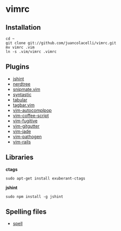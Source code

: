vimrc
===

Installation
---
    cd ~
    git clone git://github.com/juancolacelli/vimrc.git
    mv vimrc .vim
    ln -s .vim/vimrc .vimrc

Plugins
---
* [jshint](https://github.com/walm/jshint.vim)
* [nerdtree](https://github.com/scrooloose/nerdtree)
* [snipmate.vim](https://github.com/msanders/snipmate.vim)
* [syntastic](https://github.com/scrooloose/syntastic)
* [tabular](https://github.com/godlygeek/tabular)
* [tagbar.vim](https://github.com/majutsushi/tagbar)
* [vim-autocomplpop](http://www.vim.org/scripts/script.php?script_id=1879)
* [vim-coffee-script](https://github.com/kchmck/vim-coffee-script)
* [vim-fugitive](https://github.com/tpope/vim-fugitive)
* [vim-gitgutter](https://github.com/airblade/vim-gitgutter)
* [vim-jade](https://github.com/digitaltoad/vim-jade)
* [vim-pathogen](https://github.com/tpope/vim-pathogen)
* [vim-rails](https://github.com/tpope/vim-rails)

Libraries
---
**ctags**

    sudo apt-get install exuberant-ctags

**jshint**

    sudo npm install -g jshint

Spelling files
---
* [spell](http://ftp.vim.org/vim/runtime/spell/)
